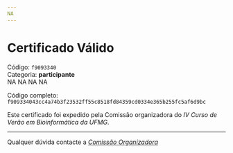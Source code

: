 ```yaml
---
NA
---
```


# Certificado Válido

Código: `f9093340`<br>
Categoria: **participante**<br>
NA
NA
NA
NA


Código completo: `f909334043cc4a74b3f23532ff55c8518fd84359cd0334e365b255fc5af6d9bc`


Este certificado foi expedido pela Comissão organizadora do *IV Curso de Verão em Bioinformática da UFMG*.

----

Qualquer dúvida contacte a [_Comissão Organizadora_](<mailto:cursobioinfoufmg@gmail.com$subject=[Certificados]>)

